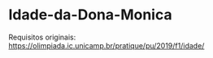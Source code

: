 # Idade-da-Dona-Monica
Requisitos originais: https://olimpiada.ic.unicamp.br/pratique/pu/2019/f1/idade/
